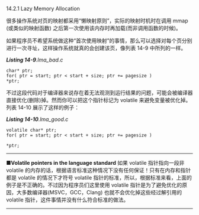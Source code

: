 14.2.1 Lazy Memory Allocation

很多操作系统对页的映射都采用“懒映射原则”，实际的映射时机时在调用 mmap \(或类似的映射函数\) 之后第一次使用该内存时再加载\(而非调用函数的时候\)。

如果程序员不希望系统做这种“首次使用映射”的事情，那么可以选择对每个页分别进行一次寻址，这样操作系统就真的会创建该页，像列表 14-9 中所列的一样。

_**Listing 14-9**.lma\_bad.c_

```
char* ptr;
for( ptr = start; ptr < start + size; ptr += pagesize )
*ptr;
```

不过这段代码对于编译器来说存在着无法观测到运行结果的问题，可能会被编译器直接优化\(删除\)掉。然而你可以把这个指针标记为 volatile 来避免变量被优化掉。列表 14-10 展示了这样的例子：

_**Listing 14-10**.lma\_good.c_

```
volatile char* ptr;
for( ptr = start; ptr < start + size; ptr += pagesize )

*ptr;
```

---

**■Volatile pointers in the language standard** 如果 volatile 指针指向一段非 volatile 的内存的话，根据语言标准这种情况下没有任何保证！只有在内存和指针都是 volatile 的情况下才符号 volatile 指针的标准，所以，根据标准来看，上面的例子是不正确的。不过因为程序员们这里使用 volatile 指针是为了避免优化的原因，大多数编译器\(MSVC，GCC，Clang\) 也就不会优化掉这些经过解引用的 volatile 指针，这件事情并没有什么符合标准的做法。

---

 



